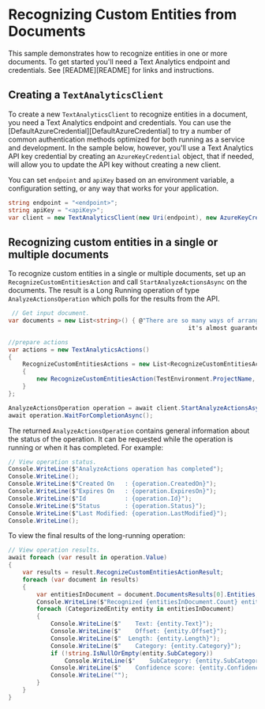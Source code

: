 # Recognizing Custom Entities from Documents
This sample demonstrates how to recognize entities in one or more documents. To get started you'll need a Text Analytics endpoint and credentials.  See [README][README] for links and instructions.

## Creating a `TextAnalyticsClient`

To create a new `TextAnalyticsClient` to recognize entities in a document, you need a Text Analytics endpoint and credentials.  You can use the [DefaultAzureCredential][DefaultAzureCredential] to try a number of common authentication methods optimized for both running as a service and development.  In the sample below, however, you'll use a Text Analytics API key credential by creating an `AzureKeyCredential` object, that if needed, will allow you to update the API key without creating a new client.

You can set `endpoint` and `apiKey` based on an environment variable, a configuration setting, or any way that works for your application.

```C# Snippet:CreateTextAnalyticsClient
string endpoint = "<endpoint>";
string apiKey = "<apiKey>";
var client = new TextAnalyticsClient(new Uri(endpoint), new AzureKeyCredential(apiKey));
```

## Recognizing custom entities in a single or multiple documents

To recognize custom entities in a single or multiple documents, set up an `RecognizeCustomEntitiesAction` and call `StartAnalyzeActionsAsync` on the documents. The result is a Long Running operation of type `AnalyzeActionsOperation` which polls for the results from the API.

```C# Snippet:RecognizeCustomEntitiesActionAsync
 // Get input document.
var documents = new List<string>() { @"There are so many ways of arranging a deck of cards that, after shuffling it, 
                                                   it's almost guaranteed that the resulting sequence of cards has never appeared in the history of humanity." };

//prepare actions
var actions = new TextAnalyticsActions()
{
    RecognizeCustomEntitiesActions = new List<RecognizeCustomEntitiesAction>()
    {
        new RecognizeCustomEntitiesAction(TestEnvironment.ProjectName, TestEnvironment.DeploymentName)
    }
};

AnalyzeActionsOperation operation = await client.StartAnalyzeActionsAsync(documents, actions);
await operation.WaitForCompletionAsync();
```

The returned `AnalyzeActionsOperation` contains general information about the status of the operation. It can be requested while the operation is running or when it has completed. For example:

```C# Snippet:RecognizeCustomEntitiesActionOperationStatus
// View operation status.
Console.WriteLine($"AnalyzeActions operation has completed");
Console.WriteLine();
Console.WriteLine($"Created On   : {operation.CreatedOn}");
Console.WriteLine($"Expires On   : {operation.ExpiresOn}");
Console.WriteLine($"Id           : {operation.Id}");
Console.WriteLine($"Status       : {operation.Status}");
Console.WriteLine($"Last Modified: {operation.LastModified}");
Console.WriteLine();
```

To view the final results of the long-running operation:

```C# Snippet:RecognizeCustomEntitiesActionAsyncViewResults
// View operation results.
await foreach (var result in operation.Value)
{
    var results = result.RecognizeCustomEntitiesActionResult;
    foreach (var document in results)
    {
        var entitiesInDocument = document.DocumentsResults[0].Entities;
        Console.WriteLine($"Recognized {entitiesInDocument.Count} entities:");
        foreach (CategorizedEntity entity in entitiesInDocument)
        {
            Console.WriteLine($"    Text: {entity.Text}");
            Console.WriteLine($"    Offset: {entity.Offset}");
            Console.WriteLine($"  Length: {entity.Length}");
            Console.WriteLine($"    Category: {entity.Category}");
            if (!string.IsNullOrEmpty(entity.SubCategory))
                Console.WriteLine($"    SubCategory: {entity.SubCategory}");
            Console.WriteLine($"    Confidence score: {entity.ConfidenceScore}");
            Console.WriteLine("");
        }
    }
}
```